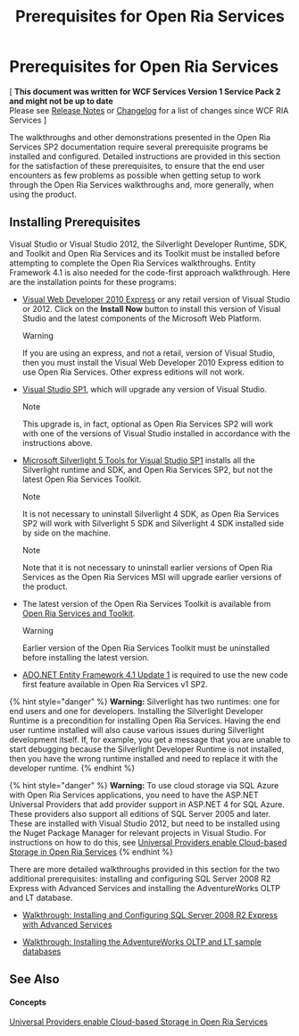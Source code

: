 ﻿---
title: Prerequisites for Open Ria Services
TOCTitle: Prerequisites for Open Ria Services
ms:assetid: 020b56fc-f5da-40d7-9324-f8e0b2639f6e
ms:mtpsurl: https://msdn.microsoft.com/en-us/library/Gg512106(v=VS.91)
ms:contentKeyID: 33703436
ms.date: 08/19/2013
mtps_version: v=VS.91
---

# Prerequisites for Open Ria Services

\[ **This document was written for WCF Services Version 1 Service Pack 2 and might not be up to date** <br />
Please see [Release Notes](https://github.com/OpenRIAServices/OpenRiaServices/releases) or [Changelog](https://github.com/OpenRIAServices/OpenRiaServices/blob/main/Changelog.md) for a list of changes since WCF RIA Services \]

The walkthroughs and other demonstrations presented in the Open Ria Services SP2 documentation require several prerequisite programs be installed and configured. Detailed instructions are provided in this section for the satisfaction of these prerequisites, to ensure that the end user encounters as few problems as possible when getting setup to work through the Open Ria Services walkthroughs and, more generally, when using the product.

## Installing Prerequisites

Visual Studio or Visual Studio 2012, the Silverlight Developer Runtime, SDK, and Toolkit and Open Ria Services and its Toolkit must be installed before attempting to complete the Open Ria Services walkthroughs. Entity Framework 4.1 is also needed for the code-first approach walkthrough. Here are the installation points for these programs:

  - [Visual Web Developer 2010 Express](http://go.microsoft.com/fwlink/?linkid=230955) or any retail version of Visual Studio or 2012. Click on the **Install Now** button to install this version of Visual Studio and the latest components of the Microsoft Web Platform.
    

    > [!WARNING]
    > If you are using an express, and not a retail, version of Visual Studio, then you must install the Visual Web Developer 2010 Express edition to use Open Ria Services. Other express editions will not work.


  - [Visual Studio SP1](http://go.microsoft.com/fwlink/?linkid=230766), which will upgrade any version of Visual Studio.
    

    > [!NOTE]
    > This upgrade is, in fact, optional as Open Ria Services SP2 will work with one of the versions of Visual Studio installed in accordance with the instructions above.


  - [Microsoft Silverlight 5 Tools for Visual Studio SP1](http://www.microsoft.com/en-us/download/details.aspx?id=28358) installs all the Silverlight runtime and SDK, and Open Ria Services SP2, but not the latest Open Ria Services Toolkit.
    

    > [!NOTE]
    > It is not necessary to uninstall Silverlight 4 SDK, as Open Ria Services SP2 will work with Silverlight 5 SDK and Silverlight 4 SDK installed side by side on the machine.

    

    > [!NOTE]
    > Note that it is not necessary to uninstall earlier versions of Open Ria Services as the Open Ria Services MSI will upgrade earlier versions of the product.


  - The latest version of the Open Ria Services Toolkit is available from [Open Ria Services and Toolkit](http://go.microsoft.com/fwlink/?linkid=230771).
    

    > [!WARNING]
    > Earlier version of the Open Ria Services Toolkit must be uninstalled before installing the latest version.


  - [ADO.NET Entity Framework 4.1 Update 1](http://go.microsoft.com/fwlink/?linkid=230772) is required to use the new code first feature available in Open Ria Services v1 SP2.


{% hint style="danger" %}
**Warning:** Silverlight has two runtimes: one for end users and one for developers. Installing the Silverlight Developer Runtime is a precondition for installing Open Ria Services. Having the end user runtime installed will also cause various issues during Silverlight development itself. If, for example, you get a message that you are unable to start debugging because the Silverlight Developer Runtime is not installed, then you have the wrong runtime installed and need to replace it with the developer runtime.
{% endhint %}



{% hint style="danger" %}
**Warning:** To use cloud storage via SQL Azure with Open Ria Services applications, you need to have the ASP.NET Universal Providers that add provider support in ASP.NET 4 for SQL Azure. These providers also support all editions of SQL Server 2005 and later. These are installed with Visual Studio 2012, but need to be installed using the Nuget Package Manager for relevant projects in Visual Studio. For instructions on how to do this, see <A href="dn433232(v=vs.91).md">Universal Providers enable Cloud-based Storage in Open Ria Services</A>
{% endhint %}


There are more detailed walkthroughs provided in this section for the two additional prerequisites: installing and configuring SQL Server 2008 R2 Express with Advanced Services and installing the AdventureWorks OLTP and LT database.

  - [Walkthrough: Installing and Configuring SQL Server 2008 R2 Express with Advanced Services](gg512108.md)

  - [Walkthrough: Installing the AdventureWorks OLTP and LT sample databases](gg512107.md)

## See Also

#### Concepts

[Universal Providers enable Cloud-based Storage in Open Ria Services](dn433232.md)

